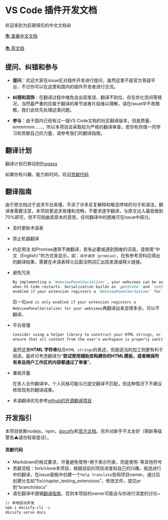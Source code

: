 # VS Code 插件开发文档

欢迎来到为巨硬填坑的中文文档😆

[📚 查看中文文档](https://liiked.github.io/VS-Code-Extension-Doc-ZH/
)

[📚 原文档](https://code.visualstudio.com/docs/extensions/overview)

## 提问、纠错和参与

- **提问**：欢迎大家在issue区对插件开发进行提问，虽然这里不是官方答疑平台，不过你可以在这里和国内的插件开发者进行交流。

- **纠错和润饰**：在翻译过程中难免会出现笔误、翻译不到位、存在优化空间等情况，当然最严重的应属于翻译的章节或者片段难以理解，请在issue中不吝赐教，我们会优先处理这类问题。

- **参与**：由于国内已经有过一版VS Code文档的社区翻译版本，但是质量，emmmmm……，所以本项目会采取较为严格的翻译审查，若你有热情一同学习和贡献自己的力量，请参考我们的翻译指南。

## 翻译计划

翻译计划已移动到[Progess](https://github.com/Liiked/VS-Code-Extension-Doc-ZH/blob/master/Progress.md)

如果你有兴趣、能力和时间，欢迎[贡献代码](#贡献代码)

## 翻译指南

由于原文档过于追求平白易懂，平添了许多反复解释和略显啰嗦的句子和语法，翻译者需要注意，本项目更追求易懂和流畅，不要求逐字翻译，与原文出入最低做到70%即可，但不可扭曲其原本的意思，任何翻译中的困难可在issue中探讨。

- 及时更新术语表
- 禁止机器翻译
- 约定用法
    如Promise通常不做翻译，若有必要或遇到困难的词语，请使用“中文（English）”的方式来显示，如：`异步请求（promise）`，在有参考资料后得出的翻译结果，需要在术语表释义后面注明词汇出现来源或释义链接。
- 避免冗余
    ```markdown
    By implementing a `WebviewPanelSerializer`, your webviews can be automatically restored 
    when VS Code restarts. Serialization builds on `getState` and `setState`, and is only 
    enabled if your extension registers a `WebviewPanelSerializer` for your webviews.
    ```
    后一句`and is only enabled if your extension registers a WebviewPanelSerializer for your webviews`再翻译出来显得多余，可以不翻译。

- 平白易懂
    ```markdown
    Consider using a helper library to construct your HTML strings, or at least 
    ensure that all content from the user's workspace is properly sanitized.
    ```
    虽然这里**HTML 字符串**贴合`HTML strings`的表述，但是适当的加工则更有利于阅读，最终可考虑翻译为“**尝试使用辅助库构建你的HTML模板，或者确保所有来自用户工作区的内容都通过了审查**”。

- 兼收并蓄

    在多人合作翻译中，个人风格可能与已提交翻译不匹配，但这种情况下不建议修改现有的翻译成果。
- 术语翻译优先参考[github的开源翻译项目](https://github.com/Microsoft/vscode-loc/blob/master/i18n/vscode-language-pack-zh-hans/translations/main.i18n.json)


## 开发指引

本项目依赖nodejs，npm，[docsify](https://docsify.js.org/)和[官方文档](https://code.visualstudio.com/docs)。另外对新手不太友好（萌新等级警告⚠️请勿轻易尝试）。

#### 贡献代码

- Markdown的格式要求，尽量避免使用`*`用于表示列表，而是使用`-`等其他符号
- 贡献流程：fork/clone本项目，根据目前的项目进度和自己的兴趣，挑选进行中的翻译，在issue面板中创建一个`help translate`告知项目owner，通过后创建分支如“fix/chapter_testing_extensions”，修改文件，提交pr到“branch/docs”
- 请在翻译中遵循[翻译指南](#翻译指南)，否则本项目的owner可能会与你进行深度的讨论~

```bash
// 本地启动开发
npm i docsify-cli -g
docsify serve docs
```